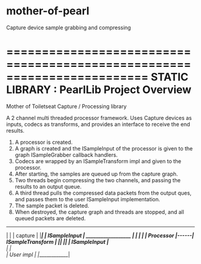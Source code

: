 # mother-of-pearl
Capture device sample grabbing and compressing

========================================================================
    STATIC LIBRARY : PearlLib Project Overview
========================================================================

Mother of Toiletseat
Capture / Processing library

A 2 channel multi threaded processor framework.
Uses Capture devices as inputs, codecs as transforms, and provides an interface to receive the end results.

1) A processor is created. 
2) A graph is created and the ISampleInput of the processor is given to the graph ISampleGrabber callback handlers.
3) Codecs are wrapped by an ISampleTransform impl and given to the processor.
4) After starting, the samples are queued up from the capture graph.
5) Two threads begin compressing the two channels, and passing the results to an output queue.
6) A third thread pulls the compressed data packets from the output ques, and passes them to the user ISampleInput implementation. 
7) The sample packet is deleted.
8) When destroyed, the capture graph and threads are stopped, and all queued packets are deleted.


 __________        
|          |
| capture  |
|__________|
      |
 ISampleInput 
 _____|_____        __________________
|           |      |                  |
| Processor |------| ISampleTransform |
|___________|      |__________________|
      | 
 ISampleInput
 _____|_______        
|             |  
|  User impl  |
|_____________|